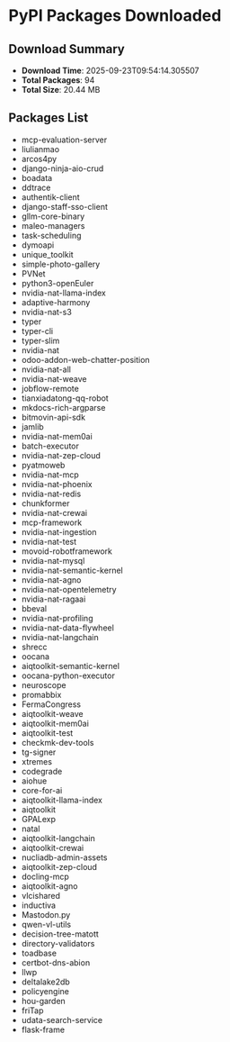 # PyPI Packages Downloaded

## Download Summary
- **Download Time**: 2025-09-23T09:54:14.305507
- **Total Packages**: 94
- **Total Size**: 20.44 MB

## Packages List
- mcp-evaluation-server
- liulianmao
- arcos4py
- django-ninja-aio-crud
- boadata
- ddtrace
- authentik-client
- django-staff-sso-client
- gllm-core-binary
- maleo-managers
- task-scheduling
- dymoapi
- unique_toolkit
- simple-photo-gallery
- PVNet
- python3-openEuler
- nvidia-nat-llama-index
- adaptive-harmony
- nvidia-nat-s3
- typer
- typer-cli
- typer-slim
- nvidia-nat
- odoo-addon-web-chatter-position
- nvidia-nat-all
- nvidia-nat-weave
- jobflow-remote
- tianxiadatong-qq-robot
- mkdocs-rich-argparse
- bitmovin-api-sdk
- jamlib
- nvidia-nat-mem0ai
- batch-executor
- nvidia-nat-zep-cloud
- pyatmoweb
- nvidia-nat-mcp
- nvidia-nat-phoenix
- nvidia-nat-redis
- chunkformer
- nvidia-nat-crewai
- mcp-framework
- nvidia-nat-ingestion
- nvidia-nat-test
- movoid-robotframework
- nvidia-nat-mysql
- nvidia-nat-semantic-kernel
- nvidia-nat-agno
- nvidia-nat-opentelemetry
- nvidia-nat-ragaai
- bbeval
- nvidia-nat-profiling
- nvidia-nat-data-flywheel
- nvidia-nat-langchain
- shrecc
- oocana
- aiqtoolkit-semantic-kernel
- oocana-python-executor
- neuroscope
- promabbix
- FermaCongress
- aiqtoolkit-weave
- aiqtoolkit-mem0ai
- aiqtoolkit-test
- checkmk-dev-tools
- tg-signer
- xtremes
- codegrade
- aiohue
- core-for-ai
- aiqtoolkit-llama-index
- aiqtoolkit
- GPALexp
- natal
- aiqtoolkit-langchain
- aiqtoolkit-crewai
- nucliadb-admin-assets
- aiqtoolkit-zep-cloud
- docling-mcp
- aiqtoolkit-agno
- vlcishared
- inductiva
- Mastodon.py
- qwen-vl-utils
- decision-tree-matott
- directory-validators
- toadbase
- certbot-dns-abion
- llwp
- deltalake2db
- policyengine
- hou-garden
- friTap
- udata-search-service
- flask-frame
